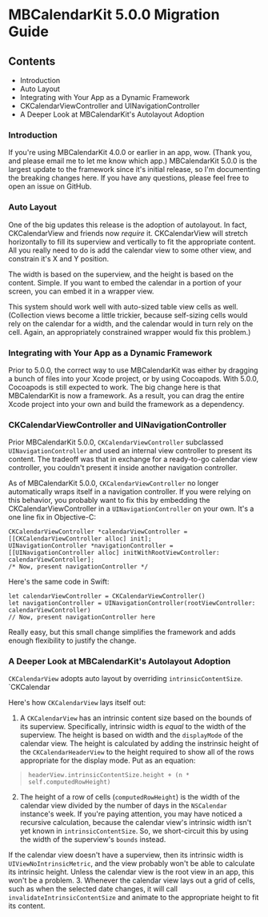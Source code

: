 # MBCalendarKit 5.0.0 Migration Guide

## Contents

- Introduction
- Auto Layout
- Integrating with Your App as a Dynamic Framework
- CKCalendarViewController and UINavigationController
- A Deeper Look at MBCalendarKit's Autolayout Adoption


### Introduction
If you're using MBCalendarKit 4.0.0 or earlier in an app, wow. (Thank you, and please email me to let me know which app.) MBCalendarKit 5.0.0 is the largest update to the framework since it's initial release, so I'm documenting the breaking changes here. If you have any questions, please feel free to open an issue on GitHub.


### Auto Layout
One of the big updates this release is the adoption of autolayout. In fact, CKCalendarView and friends now *require* it. CKCalendarView will stretch horizontally to fill its superview and vertically to fit the appropriate content.  All you really need to do is add the calendar view to some other view, and constrain it's X and Y position. 

The width is based on the superview, and the height is based on the content. Simple. If you want to embed the calendar in a portion of your screen, you can embed it in a wrapper view.

This system should work well with auto-sized table view cells as well. (Collection views become a little trickier, because self-sizing cells would rely on the calendar for a width, and the calendar would in turn rely on the cell. Again, an appropriately constrained wrapper would fix this problem.) 


### Integrating with Your App as a Dynamic Framework
Prior to 5.0.0, the correct way to use MBCalendarKit was either by dragging a bunch of files into your Xcode project, or by using Cocoapods. With 5.0.0, Cocoapods is still expected to work. The big change here is that MBCalendarKit is now a framework. As a result, you can drag the entire Xcode project into your own and build the framework as a dependency. 

### CKCalendarViewController and UINavigationController
Prior MBCalendarKit 5.0.0, `CKCalendarViewController` subclassed `UINavigationController` and used an internal view controller to present its content.
The tradeoff was that in exchange for a ready-to-go calendar view controller, you couldn't present it inside another navigation controller.  

As of MBCalendarKit 5.0.0, `CKCalendarViewController` no longer automatically wraps itself in a navigation controller. If you were relying on this behavior, you probably want to fix this by embedding the CKCalendarViewController in a `UINavigationController` on your own. It's a one line fix in Objective-C:


    CKCalendarViewController *calendarViewController = [[CKCalendarViewController alloc] init];
    UINavigationController *navigationController = [[UINavigationController alloc] initWithRootViewController: calendarViewController];
    /* Now, present navigationController */


Here's the same code in Swift:


    let calendarViewController = CKCalendarViewController()
    let navigationController = UINavigationController(rootViewController: calendarViewController)
    // Now, present navigationController here


Really easy, but this small change simplifies the framework and adds enough flexibility to justify the change.


### A Deeper Look at MBCalendarKit's Autolayout Adoption

`CKCalendarView` adopts auto layout by overriding `intrinsicContentSize`. `CKCalendar

Here's how `CKCalendarView` lays itself out:

1. A `CKCalendarView` has an intrinsic content size based on the bounds of its superview. Specifically, intrinsic width is *equal* to the width of the superview. The height is based on width and the `displayMode` of the calendar view. The height is calculated by adding the instrinsic height of the `CKCalendarHeaderView` to the height required to show all of the rows appropriate for the display mode. Put as an equation:

> `headerView.intrinsicContentSize.height + (n * self.computedRowHeight)`

2. The height of a row of cells (`computedRowHeight`) is the width of the calendar view divided by the number of days in the `NSCalendar` instance's week. If you're paying attention, you may have noticed a recursive calculation, because the calendar view's intrinsic width isn't yet known in `intrinsicContentSize`. So, we short-circuit this by using the width of the superview's `bounds` instead.

If the calendar view doesn't have a superview, then its intrinsic width is `UIViewNoIntrinsicMetric`, and the view probably won't be able to calculate its intrinsic height. Unless the calendar view is the root view in an app, this won't be a problem. 
3. Whenever the calendar view lays out a grid of cells, such as when the selected date changes, it will call `invalidateIntrinsicContentSize` and animate to the appropriate height to fit its content. 
